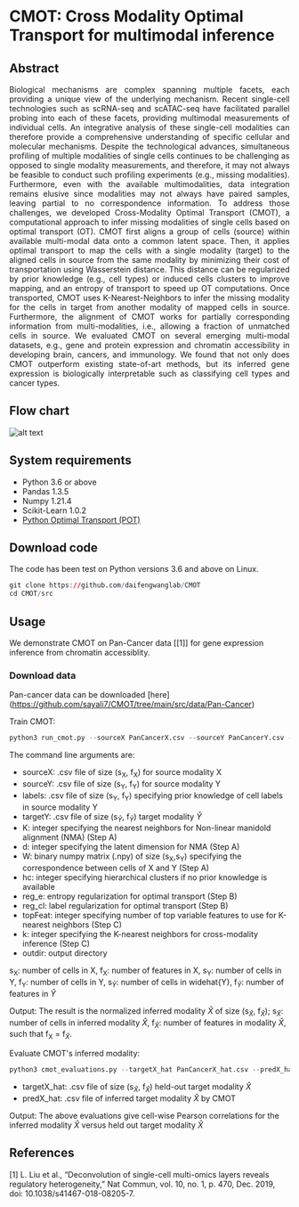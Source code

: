 # CMOT: Cross Modality Optimal Transport for multimodal inference

## Abstract
<p align="justify">
Biological mechanisms are complex spanning multiple facets, each providing a unique view of the underlying mechanism. Recent single-cell technologies such as scRNA-seq and scATAC-seq have facilitated parallel probing into each of these facets, providing multimodal measurements of individual cells. An integrative analysis of these single-cell modalities can therefore provide a comprehensive understanding of specific cellular and molecular mechanisms. Despite the technological advances, simultaneous profiling of multiple modalities of single cells continues to be challenging as opposed to single modality measurements, and therefore, it may not always be feasible to conduct such profiling experiments (e.g., missing modalities). Furthermore, even with the available multimodalities, data integration remains elusive since modalities may not always have paired samples, leaving partial to no correspondence information. 
To address those challenges, we developed Cross-Modality Optimal Transport (CMOT), a computational approach to infer missing modalities of single cells based on optimal transport (OT). CMOT first aligns a group of cells (source) within available multi-modal data onto a common latent space. Then, it applies optimal transport to map the cells with a single modality (target) to the aligned cells in source from the same modality by minimizing their cost of transportation using Wasserstein distance. This distance can be regularized by prior knowledge (e.g., cell types) or induced cells clusters to improve mapping, and an entropy of transport to speed up OT computations. Once transported, CMOT uses K-Nearest-Neighbors to infer the missing modality for the cells in target from another modality of mapped cells in source. Furthermore, the alignment of CMOT works for partially corresponding information from multi-modalities, i.e., allowing a fraction of unmatched cells in source. We evaluated CMOT on several emerging multi-modal datasets, e.g., gene and protein expression and chromatin accessibility in developing brain, cancers, and immunology. We found that not only does CMOT outperform existing state-of-art methods, but its inferred gene expression is biologically interpretable such as classifying cell types and cancer types. 
</p>

## Flow chart
![alt text](https://github.com/sayali7/CMOT/blob/main/src/Fig1.png)

## System requirements
* Python 3.6 or above
* Pandas 1.3.5
* Numpy 1.21.4
* Scikit-Learn 1.0.2
* [Python Optimal Transport (POT)](https://pythonot.github.io/)

## Download code
The code has been test on Python versions 3.6 and above on Linux.
```r
git clone https://github.com/daifengwanglab/CMOT
cd CMOT/src
```
## Usage
We demonstrate CMOT on Pan-Cancer data [[1]] for gene expression inference from chromatin accessiblity.

### Download data
Pan-cancer data can be downloaded [here] (https://github.com/sayali7/CMOT/tree/main/src/data/Pan-Cancer)

Train CMOT:
```r
python3 run_cmot.py --sourceX PanCancerX.csv --sourceY PanCancerY.csv --targetY PanCancerY_hat.csv --K 5 --d 10 --W W.npy --hc 3 --reg_e 5e03 --reg_cl 1e00 --topFeat 150 --k 40
```
The command line arguments are:
* sourceX: .csv file of size (s<sub>X</sub>, f<sub>X</sub>) for source modality X
* sourceY: .csv file of size (s<sub>Y</sub>, f<sub>Y</sub>) for source modality Y
* labels: .csv file of size (s<sub>Y</sub>, f<sub>Y</sub>) specifying prior knowledge of cell labels in source modality Y
* targetY: .csv file of size (s<sub>$\widehat{Y}$</sub>, f<sub>$\widehat{Y}$</sub>) target modality $\widehat{Y}$
* K: integer specifying the nearest neighbors for Non-linear manidold alignment (NMA) (Step A)
* d: integer specifying the latent dimension for NMA (Step A)
* W: binary numpy matrix (.npy) of size (s<sub>X</sub>,s<sub>Y</sub>) specifying the correspondence between cells of X and Y (Step A)
* hc: integer specifying hierarchical clusters if no prior knowledge is available
* reg_e: entropy regularization for optimal transport (Step B)
* reg_cl: label regularization for optimal transport (Step B)
* topFeat: integer specifying number of top variable features to use for K-nearest neighbors (Step C)
* k: integer specifying the K-nearest neighbors for cross-modality inference (Step C)
* outdir: output directory

s<sub>X</sub>: number of cells in X, f<sub>X</sub>: number of features in X, s<sub>Y</sub>: number of cells in Y, f<sub>Y</sub>: number of cells in Y, s<sub>$\widehat{Y}$</sub>: number of cells in widehat{Y}, f<sub>$\widehat{Y}$</sub>: number of features in $\widehat{Y}$
 
Output:
The result is the normalized inferred modality $\widehat{X}$ of size (s<sub>$\widehat{X}$</sub>, f<sub>$\widehat{X}$</sub>); s<sub>$\widehat{X}$</sub>: number of cells in inferred modality $\widehat{X}$, f<sub>$\widehat{X}$</sub>: number of features in modality $\widehat{X}$, such that f<sub>X</sub> = f<sub>$\widehat{X}$</sub>.

 Evaluate CMOT's inferred modality:
```r
python3 cmot_evaluations.py --targetX_hat PanCancerX_hat.csv --predX_hat ./results/Norm_ModalityXhat.csv
```
* targetX_hat: .csv file of size (s<sub>$\widehat{X}$</sub>, f<sub>$\widehat{X}$</sub>) held-out target modality $\widehat{X}$
* predX_hat: .csv file of inferred target modality $\widehat{X}$ by CMOT

Output:
The above evaluations give cell-wise Pearson correlations for the inferred modality $\widehat{X}$ versus held out target modality $\widehat{X}$


## References
<a id="1">[1]</a> 
L. Liu et al., “Deconvolution of single-cell multi-omics layers reveals regulatory heterogeneity,” Nat Commun, vol. 10, no. 1, p. 470, Dec. 2019, doi: 10.1038/s41467-018-08205-7.
